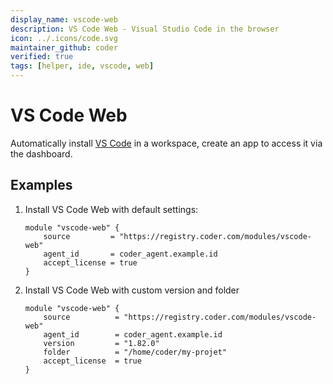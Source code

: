 ```yaml
---
display_name: vscode-web
description: VS Code Web - Visual Studio Code in the browser
icon: ../.icons/code.svg
maintainer_github: coder
verified: true
tags: [helper, ide, vscode, web]
---
```


# VS Code Web

Automatically install [VS Code](https://code.visualstudio.com) in a workspace, create an app to access it via the dashboard.

## Examples

1. Install VS Code Web with default settings:

   ```hcl
   module "vscode-web" {
       source         = "https://registry.coder.com/modules/vscode-web"
       agent_id       = coder_agent.example.id
       accept_license = true
   }
   ```

2. Install VS Code Web with custom version and folder

   ```hcl
   module "vscode-web" {
       source          = "https://registry.coder.com/modules/vscode-web"
       agent_id        = coder_agent.example.id
       version         = "1.82.0"
       folder          = "/home/coder/my-projet"
       accept_license  = true
   }
   ```

